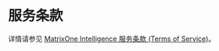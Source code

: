 # 服务条款

详情请参见 [MatrixOne Intelligence 服务条款 (Terms of Service)](https://matrixorigin.cn/moc/terms-of-service)。
